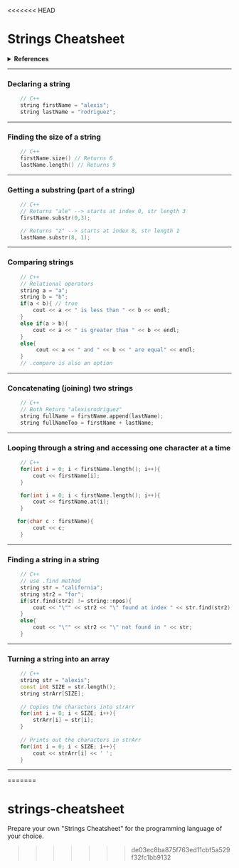 <<<<<<< HEAD
# Strings Cheatsheet

<details>
    <summary>
      <span>
        <strong>References</strong>
      </span>
    </summary>
    <ul>

- [Jenny Han's "Strings Cheatsheet" Example](https://jennylihan.notion.site/Strings-Cheatsheet-a9550d6ebd2d40fa909c1faa8cc22b1a)
- [cplusplus](https://cplusplus.com/reference/)
- [Finding a string in a string](https://www.delftstack.com/howto/cpp/how-to-find-substring-in-string-cpp/)

    </ul>
</details>

---
### Declaring a string
```c++
    // C++
    string firstName = "alexis";
    string lastName = "rodriguez";
```
<!-- ```python 
    # Python
    firstName = 'alexis'
    lastName = 'rodriguez'
``` 
```java
    // Java
    String firstName = "alexis";
    String lastName = "rodriguez";
``` -->

---
### Finding the size of a string
```c++
    // C++
    firstName.size() // Returns 6
    lastName.length() // Returns 9
```
<!-- ```python
    # Python
    len(firstName) # Returns 6
    len(lastName) # Returns 9
```
```java
    // Java
    firstName.length() // Returns 6
    lastName.length() // Returns 9
``` -->
---
### Getting a substring (part of a string)
```c++
    // C++
    // Returns "ale" --> starts at index 0, str length 3
    firstName.substr(0,3);

    // Returns "z" --> starts at index 8, str length 1
    lastName.substr(8, 1);
```
---
### Comparing strings
```c++
    // C++
    // Relational operators
    string a = "a";
    string b = "b";
    if(a < b){ // true
        cout << a << " is less than " << b << endl;
    }
    else if(a > b){
        cout << a << " is greater than " << b << endl;
    }
    else{
         cout << a << " and " << b << " are equal" << endl;
    }
    // .compare is also an option
```
---
### Concatenating (joining) two strings
```c++
    // C++
    // Both Return "alexisrodriguez"
    string fullName = firstName.append(lastName); 
    string fullNameToo = firstName + lastName;
```
---
### Looping through a string and accessing one character at a time
```c++
    // C++
    for(int i = 0; i < firstName.length(); i++){
        cout << firstName[i];
    }

    for(int i = 0; i < firstName.length(); i++){
        cout << firstName.at(i);
    }

   for(char c : firstName){
        cout << c;
    }
```
---
### Finding a string in a string
```c++
    // C++
    // use .find method
    string str = "california";
    string str2 = "for";
    if(str.find(str2) != string::npos){
        cout << "\"" << str2 << "\" found at index " << str.find(str2);
    }
    else{
        cout << "\"" << str2 << "\" not found in " << str;
    }
```
---
### Turning a string into an array
```c++
    // C++
    string str = "alexis";
    const int SIZE = str.length();
    string strArr[SIZE];
  
    // Copies the characters into strArr
    for(int i = 0; i < SIZE; i++){
        strArr[i] = str[i];
    }
  
    // Prints out the characters in strArr
    for(int i = 0; i < SIZE; i++){
        cout << strArr[i] << ' ';
    }
```
---
=======
# strings-cheatsheet
Prepare your own "Strings Cheatsheet" for the programming language of your choice.
>>>>>>> de03ec8ba875f763ed11cbf5a529f32fc1bb9132
